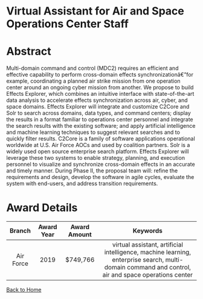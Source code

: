 
Virtual Assistant for Air and Space Operations Center Staff
===========================================================

# Abstract


Multi-domain command and control (MDC2) requires an efficient and effective capability to perform cross-domain effects synchronizationâ€”for example, coordinating a planned air strike mission from one operation center around an ongoing cyber mission from another. We propose to build Effects Explorer, which combines an intuitive interface with state-of-the-art data analysis to accelerate effects synchronization across air, cyber, and space domains. Effects Explorer will integrate and customize C2Core and Solr to search across domains, data types, and command centers; display the results in a format familiar to operations center personnel and integrate the search results with the existing software; and apply artificial intelligence and machine learning techniques to suggest relevant searches and to quickly filter results. C2Core is a family of software applications operational worldwide at U.S. Air Force AOCs and used by coalition partners. Solr is a widely used open source enterprise search platform. Effects Explorer will leverage these two systems to enable strategy, planning, and execution personnel to visualize and synchronize cross-domain effects in an accurate and timely manner. During Phase II, the proposal team will: refine the requirements and design, develop the software in agile cycles, evaluate the system with end-users, and address transition requirements.  

# Award Details

|Branch|Award Year|Award Amount|Keywords|
| :---: | :---: | :---: | :---: |
|Air Force|2019|$749,766|virtual assistant, artificial intelligence, machine learning, enterprise search, multi-domain command and control, air and space operations center|
  
  


[Back to Home](https://github.com/chrischow/dod_sbir_awards/DJ/#1435)
